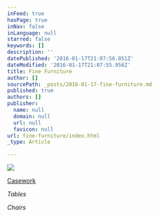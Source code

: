```yaml
---
inFeed: true
hasPage: true
inNav: false
inLanguage: null
starred: false
keywords: []
description: ''
datePublished: '2016-01-17T21:07:56.051Z'
dateModified: '2016-01-17T21:07:55.956Z'
title: Fine Furniture
author: []
sourcePath: _posts/2016-01-17-fine-furniture.md
published: true
authors: []
publisher:
  name: null
  domain: null
  url: null
  favicon: null
url: fine-furniture/index.html
_type: Article

---
```

![](https://s3-us-west-2.amazonaws.com/the-grid-img/p/53508e218c599115823911ac724d90ceddc65ec0.jpg)

[Casework][0]

_Tables_

_Chairs_

[0]: null